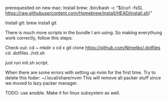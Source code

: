 prerequesited on new mac:
Install brew:
/bin/bash -c "$(curl -fsSL https://raw.githubusercontent.com/Homebrew/install/HEAD/install.sh)"

Install git:
brew install git

There is much more scripts in the bundle I am using. So making everythung work correctly, follow this steps:

Check out:
cd ~
mkdir x
cd x
git clone https://github.com/Nimetko/.dotfiles
cd .dotfiles
./init.sh


just run init.sh script.

When there are some errors with setting up nvim for  the first time.
Try to delete this foder: ~/.local/share/nvim
This will remove all packer stuff since we moved to lazy packer manager.

TODO: use ansible. Make it for linux subsystem as well.
